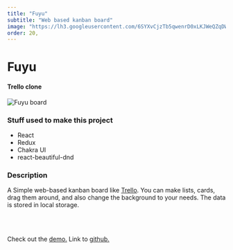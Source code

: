 ```yaml
---
title: "Fuyu"
subtitle: "Web based kanban board"
image: "https://lh3.googleusercontent.com/6SYXvCjzTb5qwenrD0xLKJWeQZqDW_o1AiB2cdl7Q6Hl-BdHj5PTGhHTNXU-PvMfC26-FfsP34TAMsVKbY3wb5oYuCRfdmWz7DtV1y19xwk1pAF0OvQ-e6aSqKJmdkxnXsLZvmjOfaQ6cVgdMiGbf4r3qfTzQ56LF3w2bBxbZQNVHZMM9gddBnc-9rPCYeSL3G-qSfVryJLQpoDPr0pwe_j2RSLk6lR0rtu9EM3N8HfqP_7-ZofhbULdoydo8crNEgvCyl0Du2uvZ7eSKE5jqHVkBkPZQE8ITtGlqdLSo13jNclKTiemBPeD4xBT5sP0HoxxToEncac3vExqL66RhCxBJXz1ylPEuIW3z9H8F5t1M9wyhxcz6RYkUGtWn84kQyRaZHc-YpEeOdxKMCTE0qo3CWE2YkvWVreycJlzBsqILBTz57zPVSc6A6fs89nJUz-reczGGE-T3xKADDraV_oaqtMA1TUfmRm9-hnmIRYAkDiC15xBr6NZOPRpFSetFMMVOzniBbOAE93q7zNcgA0CJQwiMDTg5QlckqjLOR-FL99MzfrXPFxq63RtHZ4Kb5UTkly3_BFdf2tnKtle7WdQMoEmuj7mLYYg2ZgBQWkRQBSV-f2vLkpvWMPL5w10Tece_tFQxtyGyS0BH5I419lpcF7IdnI42Ozxtakqc8Q-DiyQ0G3Ply6zXV42WgshZEpUQNWj_Uh65Jz7x2sAcayM=w1281-h599-no?authuser=0"
order: 20,
---
```


# Fuyu

#### Trello clone

![Fuyu board](https://lh3.googleusercontent.com/6SYXvCjzTb5qwenrD0xLKJWeQZqDW_o1AiB2cdl7Q6Hl-BdHj5PTGhHTNXU-PvMfC26-FfsP34TAMsVKbY3wb5oYuCRfdmWz7DtV1y19xwk1pAF0OvQ-e6aSqKJmdkxnXsLZvmjOfaQ6cVgdMiGbf4r3qfTzQ56LF3w2bBxbZQNVHZMM9gddBnc-9rPCYeSL3G-qSfVryJLQpoDPr0pwe_j2RSLk6lR0rtu9EM3N8HfqP_7-ZofhbULdoydo8crNEgvCyl0Du2uvZ7eSKE5jqHVkBkPZQE8ITtGlqdLSo13jNclKTiemBPeD4xBT5sP0HoxxToEncac3vExqL66RhCxBJXz1ylPEuIW3z9H8F5t1M9wyhxcz6RYkUGtWn84kQyRaZHc-YpEeOdxKMCTE0qo3CWE2YkvWVreycJlzBsqILBTz57zPVSc6A6fs89nJUz-reczGGE-T3xKADDraV_oaqtMA1TUfmRm9-hnmIRYAkDiC15xBr6NZOPRpFSetFMMVOzniBbOAE93q7zNcgA0CJQwiMDTg5QlckqjLOR-FL99MzfrXPFxq63RtHZ4Kb5UTkly3_BFdf2tnKtle7WdQMoEmuj7mLYYg2ZgBQWkRQBSV-f2vLkpvWMPL5w10Tece_tFQxtyGyS0BH5I419lpcF7IdnI42Ozxtakqc8Q-DiyQ0G3Ply6zXV42WgshZEpUQNWj_Uh65Jz7x2sAcayM=w1281-h599-no?authuser=0)

### Stuff used to make this project

- React
- Redux
- Chakra UI
- react-beautiful-dnd

### Description

A Simple web-based kanban board like [Trello](https://https://trello.com/). You can make lists, cards, drag them around, and also change the background to your needs. The data is stored in local storage.

<br/><br/>

Check out the [demo.](https://fuyu-trello-clone.vercel.app/)
Link to [github.](https://github.com/mtergel/fuyu-trello-clone)
